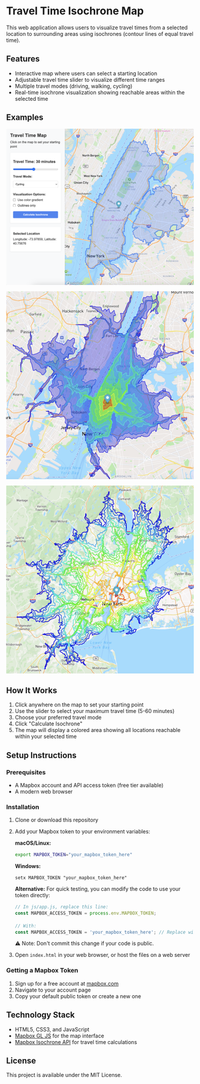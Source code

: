 # Travel Time Isochrone Map

This web application allows users to visualize travel times from a selected location to surrounding areas using isochrones (contour lines of equal travel time).

## Features

- Interactive map where users can select a starting location
- Adjustable travel time slider to visualize different time ranges
- Multiple travel modes (driving, walking, cycling)
- Real-time isochrone visualization showing reachable areas within the selected time

## Examples

![Example 1: Basic Isochrone Visualization](imgs/img1.png)

![Example 2: Gradient Visualization](imgs/img2.png)

![Example 3: Outlines Only Mode](imgs/img3.png)

## How It Works

1. Click anywhere on the map to set your starting point
2. Use the slider to select your maximum travel time (5-60 minutes)
3. Choose your preferred travel mode
4. Click "Calculate Isochrone"
5. The map will display a colored area showing all locations reachable within your selected time

## Setup Instructions

### Prerequisites

- A Mapbox account and API access token (free tier available)
- A modern web browser

### Installation

1. Clone or download this repository
2. Add your Mapbox token to your environment variables:

   **macOS/Linux:**
   ```bash
   export MAPBOX_TOKEN="your_mapbox_token_here"
   ```

   **Windows:**
   ```
   setx MAPBOX_TOKEN "your_mapbox_token_here"
   ```

   **Alternative:** For quick testing, you can modify the code to use your token directly:
   ```javascript
   // In js/app.js, replace this line:
   const MAPBOX_ACCESS_TOKEN = process.env.MAPBOX_TOKEN;
   
   // With:
   const MAPBOX_ACCESS_TOKEN = 'your_mapbox_token_here'; // Replace with your actual token
   ```
   ⚠️ Note: Don't commit this change if your code is public.

3. Open `index.html` in your web browser, or host the files on a web server

### Getting a Mapbox Token

1. Sign up for a free account at [mapbox.com](https://www.mapbox.com/)
2. Navigate to your account page
3. Copy your default public token or create a new one

## Technology Stack

- HTML5, CSS3, and JavaScript
- [Mapbox GL JS](https://docs.mapbox.com/mapbox-gl-js/api/) for the map interface
- [Mapbox Isochrone API](https://docs.mapbox.com/api/navigation/isochrone/) for travel time calculations

## License

This project is available under the MIT License.